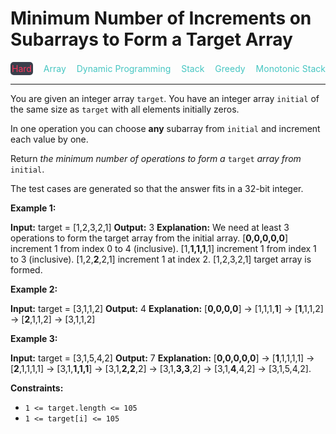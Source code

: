 # Minimum Number of Increments on Subarrays to Form a Target Array

<div style="display: flex; justify-content: space-between; align-items: center">
<div style="color: #ff375f;
padding: 2px; background-color: #3a3f4b; border-radius: 5px;">Hard</div>
<div style="color: #46c6c2">Array</div>
<div style="color: #46c6c2">Dynamic Programming</div>
<div style="color: #46c6c2">Stack</div>
<div style="color: #46c6c2">Greedy</div>
<div style="color: #46c6c2">Monotonic Stack</div>
</div>

---

You are given an integer array `target`. You have an integer array `initial` of the same size as `target` with all elements initially zeros.

In one operation you can choose **any** subarray from `initial` and increment each value by one.

Return _the minimum number of operations to form a_ `target` _array from_ `initial`.

The test cases are generated so that the answer fits in a 32-bit integer.

**Example 1:**

**Input:** target = \[1,2,3,2,1\]
**Output:** 3
**Explanation:** We need at least 3 operations to form the target array from the initial array.
\[**0,0,0,0,0**\] increment 1 from index 0 to 4 (inclusive).
\[1,**1,1,1**,1\] increment 1 from index 1 to 3 (inclusive).
\[1,2,**2**,2,1\] increment 1 at index 2.
\[1,2,3,2,1\] target array is formed.

**Example 2:**

**Input:** target = \[3,1,1,2\]
**Output:** 4
**Explanation:** \[**0,0,0,0**\] -> \[1,1,1,**1**\] -> \[**1**,1,1,2\] -> \[**2**,1,1,2\] -> \[3,1,1,2\]

**Example 3:**

**Input:** target = \[3,1,5,4,2\]
**Output:** 7
**Explanation:** \[**0,0,0,0,0**\] -> \[**1**,1,1,1,1\] -> \[**2**,1,1,1,1\] -> \[3,1,**1,1,1**\] -> \[3,1,**2,2**,2\] -> \[3,1,**3,3**,2\] -> \[3,1,**4**,4,2\] -> \[3,1,5,4,2\].

**Constraints:**

*   `1 <= target.length <= 105`
*   `1 <= target[i] <= 105`